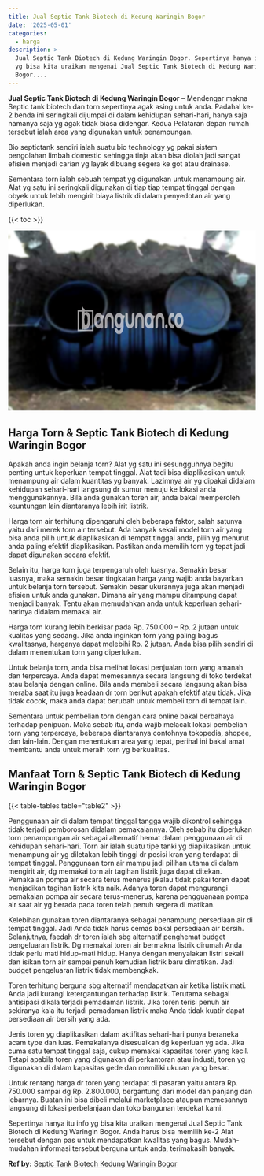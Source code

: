 ```yaml
---
title: Jual Septic Tank Biotech di Kedung Waringin Bogor
date: '2025-05-01'
categories:
  - harga
description: >-
  Jual Septic Tank Biotech di Kedung Waringin Bogor. Sepertinya hanya itu info
  yg bisa kita uraikan mengenai Jual Septic Tank Biotech di Kedung Waringin
  Bogor....
---
```


**Jual Septic Tank Biotech di Kedung Waringin Bogor** – Mendengar makna Septic tank biotech dan torn sepertinya agak asing untuk anda. Padahal ke-2 benda ini seringkali dijumpai di dalam kehidupan sehari-hari, hanya saja namanya saja yg agak tidak biasa didengar. Kedua Pelataran depan rumah tersebut ialah area yang digunakan untuk penampungan.

Bio septictank sendiri ialah suatu bio technology yg pakai sistem pengolahan limbah domestic sehingga tinja akan bisa diolah jadi sangat efisien menjadi carian yg layak dibuang segera ke got atau drainase.

Sementara torn ialah sebuah tempat yg digunakan untuk menampung air. Alat yg satu ini seringkali digunakan di tiap tiap tempat tinggal dengan obyek untuk lebih mengirit biaya listrik di dalam penyedotan air yang diperlukan.

{{< toc >}}

![Jual Septic Tank Biotech di Kedung Waringin Bogor](/images/jual-bio-septictank-29.png)

## Harga Torn & Septic Tank Biotech di Kedung Waringin Bogor

Apakah anda ingin belanja torn? Alat yg satu ini sesungguhnya begitu penting untuk keperluan tempat tinggal. Alat tadi bisa diaplikasikan untuk menampung air dalam kuantitas yg banyak. Lazimnya air yg dipakai didalam kehidupan sehari-hari langsung dr sumur menuju ke lokasi anda menggunakannya. Bila anda gunakan toren air, anda bakal memperoleh keuntungan lain diantaranya lebih irit listrik.

Harga torn air terhitung dipengaruhi oleh beberapa faktor, salah satunya yaitu dari merek torn air tersebut. Ada banyak sekali model torn air yang bisa anda pilih untuk diaplikasikan di tempat tinggal anda, pilih yg menurut anda paling efektif diaplikasikan. Pastikan anda memilih torn yg tepat jadi dapat digunakan secara efektif.

Selain itu, harga torn juga terpengaruh oleh luasnya. Semakin besar luasnya, maka semakin besar tingkatan harga yang wajib anda bayarkan untuk belanja torn tersebut. Semakin besar ukurannya juga akan menjadi efisien untuk anda gunakan. Dimana air yang mampu ditampung dapat menjadi banyak. Tentu akan memudahkan anda untuk keperluan sehari-harinya didalam memakai air.

Harga torn kurang lebih berkisar pada Rp. 750.000 – Rp. 2 jutaan untuk kualitas yang sedang. Jika anda inginkan torn yang paling bagus kwalitasnya, harganya dapat melebihi Rp. 2 jutaan. Anda bisa pilih sendiri di dalam menentukan torn yang diperlukan.

Untuk belanja torn, anda bisa melihat lokasi penjualan torn yang amanah dan terpercaya. Anda dapat memesannya secara langsung di toko terdekat atau belanja dengan online. Bila anda membeli secara langsung akan bisa meraba saat itu juga keadaan dr torn berikut apakah efektif atau tidak. Jika tidak cocok, maka anda dapat berubah untuk membeli torn di tempat lain.

Sementara untuk pembelian torn dengan cara online bakal berbahaya terhadap penipuan. Maka sebab itu, anda wajib melacak lokasi pembelian torn yang terpercaya, beberapa diantaranya contohnya tokopedia, shopee, dan lain-lain. Dengan menentukan area yang tepat, perihal ini bakal amat membantu anda untuk meraih torn yg berkualitas.

## Manfaat Torn & Septic Tank Biotech di Kedung Waringin Bogor

{{< table-tables table="table2" >}}

Penggunaan air di dalam tempat tinggal tangga wajib dikontrol sehingga tidak terjadi pemborosan didalam pemakaiannya. Oleh sebab itu diperlukan torn penampungan air sebagai alternatif hemat dalam penggunaan air di kehidupan sehari-hari. Torn air ialah suatu tipe tanki yg diaplikasikan untuk menampung air yg diletakan lebih tinggi dr posisi kran yang terdapat di tempat tinggal. Penggunaan torn air mampu jadi pilihan utama di dalam mengirit air, dg memakai torn air tagihan listrik juga dapat ditekan. Pemakaian pompa air secara terus menerus jikalau tidak pakai toren dapat menjadikan tagihan listrik kita naik. Adanya toren dapat mengurangi pemakaian pompa air secara terus-menerus, karena pengguanaan pompa air saat air yg berada pada toren telah penuh segera di matikan.

Kelebihan gunakan toren diantaranya sebagai penampung persediaan air di tempat tinggal. Jadi Anda tidak harus cemas bakal persediaan air bersih. Selanjutnya, faedah dr toren ialah sbg alternatif penghemat budget pengeluaran listrik. Dg memakai toren air bermakna listrik dirumah Anda tidak perlu mati hidup-mati hidup. Hanya dengan menyalakan listri sekali dan isikan torn air sampai penuh kemudian listrik baru dimatikan. Jadi budget pengeluaran listrik tidak membengkak.

Toren terhitung berguna sbg alternatif mendapatkan air ketika listrik mati. Anda jadi kurangi ketergantungan terhadap listrik. Terutama sebagai antisipasi dikala terjadi pemadaman listrik. Jika toren terisi penuh air sekiranya kala itu terjadi pemadaman listrik maka Anda tidak kuatir dapat persediaan air bersih yang ada.

Jenis toren yg diaplikasikan dalam aktifitas sehari-hari punya beraneka acam type dan luas. Pemakaianya disesuaikan dg keperluan yg ada. Jika cuma satu tempat tinggal saja, cukup memakai kapasitas toren yang kecil. Tetapi apabila toren yang digunakan di perkantoran atau industi, toren yg digunakan di dalam kapasitas gede dan memiliki ukuran yang besar.

Untuk rentang harga dr toren yang terdapat di pasaran yaitu antara Rp. 750.000 sampai dg Rp. 2.800.000, bergantung dari model dan panjang dan lebarnya. Buatan ini bisa dibeli melalui marketplace ataupun memesannya langsung di lokasi perbelanjaan dan toko bangunan terdekat kami.

Sepertinya hanya itu info yg bisa kita uraikan mengenai Jual Septic Tank Biotech di Kedung Waringin Bogor. Anda harus bisa memilih ke-2 Alat tersebut dengan pas untuk mendapatkan kwalitas yang bagus. Mudah-mudahan informasi tersebut berguna untuk anda, terimakasih banyak.

**Ref by:** [Septic Tank Biotech Kedung Waringin Bogor](https://id.wikipedia.org/wiki/Septic)
